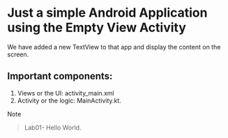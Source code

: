 # Just a simple Android Application using the Empty View Activity
We have added a new TextView to that app and display the content on the screen.

## Important components:
1. Views or the UI: activity_main.xml
2. Activity or the logic: MainActivity.kt.

Note
>
> Lab01- Hello World.
